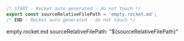 ```js server
/* START - Rocket auto generated - do not touch */
export const sourceRelativeFilePath = 'empty.rocket.md';
/* END - Rocket auto generated - do not touch */
```

empty.rocket.md sourceRelativeFilePath: "${sourceRelativeFilePath}"

